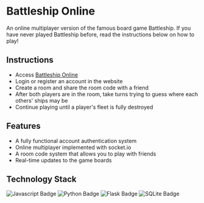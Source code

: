 # Battleship Online

An online multiplayer version of the famous board game Battleship. If you have never played
Battleship before, read the instructions below on how to play!

## Instructions

- Access [Battleship Online](https://battleship-web-online-c1370e469085.herokuapp.com/)
- Login or register an account in the website
- Create a room and share the room code with a friend
- After both players are in the room, take turns trying to guess where each others' ships may be
- Continue playing until a player's fleet is fully destroyed

## Features

- A fully functional account authentication system
- Online multiplayer implemented with socket.io
- A room code system that allows you to play with friends
- Real-time updates to the game boards

## Technology Stack

![Javascript Badge](https://img.shields.io/badge/JavaScript-F7DF1E?style=for-the-badge&logo=javascript&logoColor=black) ![Python Badge](https://img.shields.io/badge/Python-3776AB?style=for-the-badge&logo=python&logoColor=white) ![Flask Badge](https://img.shields.io/badge/Flask-000000?style=for-the-badge&logo=flask&logoColor=white) ![SQLite Badge](https://img.shields.io/badge/SQLite-07405E?style=for-the-badge&logo=sqlite&logoColor=white)
